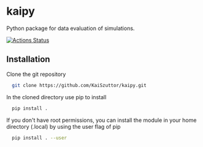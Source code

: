 kaipy
=====

Python package for data evaluation of simulations.

[![Actions Status](https://github.com/kaiszuttor/kaipy/workflows/CI/badge.svg)](https://github.com/kaiszuttor/kaipy/actions)


Installation
------------

Clone the git repository

``` bash
  git clone https://github.com/KaiSzuttor/kaipy.git
```
  
In the cloned directory use pip to install

``` bash
  pip install .
```
  
If you don't have root permissions, you can install the module in your home directory (.local) by using the user flag of pip

``` bash
  pip install . --user
```
